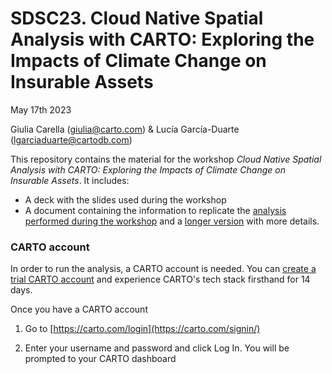 # SDSC23. Cloud Native Spatial Analysis with CARTO: Exploring the Impacts of Climate Change on Insurable Assets

May 17th 2023

Giulia Carella (giulia@carto.com) & Lucía García-Duarte (lgarciaduarte@cartodb.com)

This repository contains the material for the workshop *Cloud Native Spatial Analysis with CARTO: Exploring the Impacts of Climate Change on Insurable Assets*. It includes:

- A deck with the slides used during the workshop
- A document containing the information to replicate the [analysis performed during the workshop]() and a [longer version]() with more details.

### CARTO account

In order to run the analysis, a CARTO account is needed. You can [create a trial CARTO account](https://app.carto.com/signup/) and experience CARTO's tech stack firsthand for 14 days. 

Once you have a CARTO account

1. Go to [https://carto.com/login](https://carto.com/signin/)

2. Enter your username and password and click Log In. You will be prompted to your CARTO dashboard



